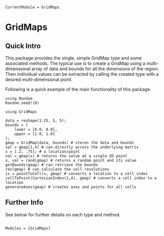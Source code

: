 ```@meta
CurrentModule = GridMaps
```

# GridMaps

## Quick Intro

This package provides the single, simple GridMap type and some associated methods. The typical use is to create a GridMap using a multi-dimensional array of data and bounds for all the dimensions of the region. Then individual values can be extracted by calling the created type with a desired multi-dimensional point.

Following is a quick example of the main functionality of this package.

```@setup
using Random
Random.seed!(0)
```

```@repl
using GridMaps

data = reshape(1:25, 5, 5);
bounds = (
    lower = [0.0, 0.0],
    upper = [1.0, 1.0]
);
gmap = GridMap(data, bounds) # stores the data and bounds
val = gmap[1,4] # can directly access the underlying matrix
x = [.2, .75]; # a location/point
val = gmap(x) # returns the value at a single 2D point
x, val = rand(gmap) # returns a random point and its value
getBounds(gmap) # can retrieve the bounds
res(gmap) # can calculate the cell resolutions
ix = pointToCell(x, gmap) # converts a location to a cell index
cellToPoint(CartesianIndex(1,4), gmap) # converts a cell index to a location
generateAxes(gmap) # creates axes and points for all cells
```


## Further Info

See below for further details on each type and method.

```@index
```

```@autodocs
Modules = [GridMaps]
```
